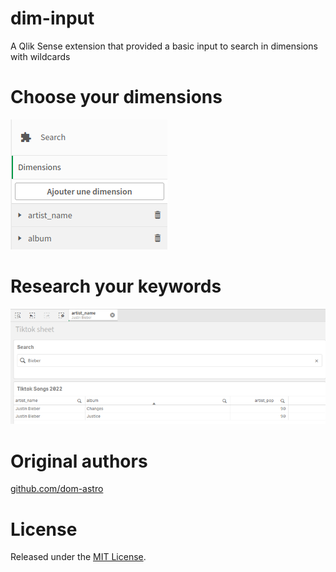 # dim-input
A Qlik Sense extension that provided a basic input to search in dimensions with wildcards


# Choose your dimensions
<img src="img/Dimensions.png" />

# Research your keywords
<img src="img/Search.png" />

# Original authors
[github.com/dom-astro](https://github.com/dom-astro)

# License
Released under the [MIT License](LICENSE).

